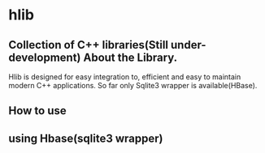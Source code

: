 # hlib
Collection of C++ libraries(Still under-development)
About the Library.
---------------------------------------
<p>
  Hlib is designed for easy integration to,  efficient and easy to maintain modern C++ applications.
  So far only Sqlite3 wrapper is available(HBase).
</p>

How to use
----------------------------------------
using Hbase(sqlite3 wrapper)
--------------------------------------





